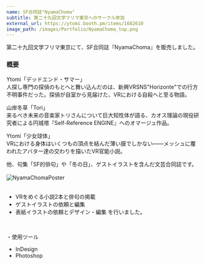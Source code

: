 ```yaml
---
name: SF合同誌"NyamaChoma"
subtitle: 第二十九回文学フリマ東京へのサークル参加
external_url: https://ytomi.booth.pm/items/1682610
image_path: /images/Portfolio/NyamaChoma_top.png
---
```


第二十九回文学フリマ東京にて、SF合同誌『NyamaChoma』を販売しました。

### 概要
Ytomi「デッドエンド・サマー」
<br/>
人探し専門の探偵のもとへと舞い込んだのは、新興VRSNS"Horizonte"での行方不明事件だった。探偵が自室から見届けた、VRにおける自殺へと至る物語。

山岸冬草「Tori」
<br/>
来るべき未来の音楽家トリさんについて巨大知性体が語る、カオス理論の現役研究者による円城塔『Self-Reference ENGINE』へのオマージュ作品。

Ytomi「少女球体」
<br/>
VRにおける身体はいくつもの頂点を結んだ薄い膜でしかない——メッシュに覆われたアバター達の交わりを描いたVR官能小説。

他、句集「SF的俳句」や「冬の日」、ゲストイラストを含んだ文芸合同誌です。
<br/><br/>
![NyamaChomaPoster]({{site.baseurl}}/images/Portfolio/NyamaChoma_pos.png)
<br/><br/>
* VRをめぐる小説2本と俳句の掲載
* ゲストイラストの依頼と編集
* 表紙イラストの依頼とデザイン・編集
を行いました。
<br/>

・使用ツール

* InDesign
* Photoshop
